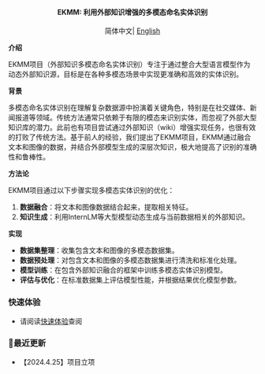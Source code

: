 
<div align="center"> 

#### EKMM: 利用外部知识增强的多模态命名实体识别

</div>
<div align="center">
      简体中文| <a href="README_EN.md" >English</a>
  </div>

**介绍**

EKMM项目（外部知识多模态命名实体识别）专注于通过整合大型语言模型作为动态外部知识源，目标是在各种多模态场景中实现更准确和高效的实体识别。

**背景**

多模态命名实体识别在理解复杂数据源中扮演着关键角色，特别是在社交媒体、新闻报道等领域。传统方法通常只依赖于有限的模态来识别实体，而忽视了外部大型知识库的潜力。此前也有项目尝试通过外部知识（wiki）增强实现任务，也很有效的打败了传统方法。基于前人的经验，我们提出了EKMM项目，EKMM通过融合文本和图像的数据，并结合外部模型生成的深层次知识，极大地提高了识别的准确性和鲁棒性。

**方法论**

EKMM项目通过以下步骤实现多模态实体识别的优化：
1. **数据融合**：将文本和图像数据结合起来，提取相关特征。
2. **知识生成**：利用InternLM等大型模型动态生成与当前数据相关的外部知识。


**实现**
- **数据集整理**：收集包含文本和图像的多模态数据集。
- **数据预处理**：对包含文本和图像的多模态数据集进行清洗和标准化处理。
- **模型训练**：在包含外部知识融合的框架中训练多模态实体识别模型。
- **评估与优化**：在标准数据集上评估模型性能，并根据结果优化模型参数。

### 快速体验
- 请阅读[快速体验](docs/quick_start.md)查阅


### 🎇最近更新
- 【2024.4.25】项目立项